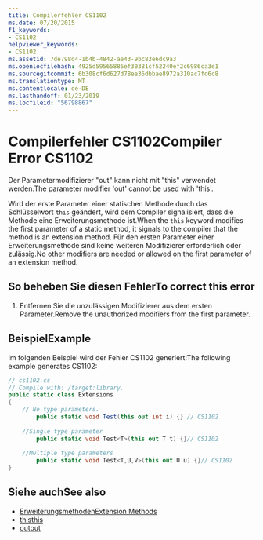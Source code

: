 ```yaml
---
title: Compilerfehler CS1102
ms.date: 07/20/2015
f1_keywords:
- CS1102
helpviewer_keywords:
- CS1102
ms.assetid: 7de798d4-1b4b-4842-ae43-9bc83e6dc9a3
ms.openlocfilehash: 4925d59565886ef30381cf52240ef2c6986ca3e1
ms.sourcegitcommit: 6b308cf6d627d78ee36dbbae8972a310ac7fd6c8
ms.translationtype: MT
ms.contentlocale: de-DE
ms.lasthandoff: 01/23/2019
ms.locfileid: "56798867"
---
```

# <a name="compiler-error-cs1102"></a><span data-ttu-id="08072-102">Compilerfehler CS1102</span><span class="sxs-lookup"><span data-stu-id="08072-102">Compiler Error CS1102</span></span>
<span data-ttu-id="08072-103">Der Parametermodifizierer "out" kann nicht mit "this" verwendet werden.</span><span class="sxs-lookup"><span data-stu-id="08072-103">The parameter modifier 'out' cannot be used with 'this'.</span></span>  
  
 <span data-ttu-id="08072-104">Wird der erste Parameter einer statischen Methode durch das Schlüsselwort `this` geändert, wird dem Compiler signalisiert, dass die Methode eine Erweiterungsmethode ist.</span><span class="sxs-lookup"><span data-stu-id="08072-104">When the `this` keyword modifies the first parameter of a static method, it signals to the compiler that the method is an extension method.</span></span> <span data-ttu-id="08072-105">Für den ersten Parameter einer Erweiterungsmethode sind keine weiteren Modifizierer erforderlich oder zulässig.</span><span class="sxs-lookup"><span data-stu-id="08072-105">No other modifiers are needed or allowed on the first parameter of an extension method.</span></span>  
  
## <a name="to-correct-this-error"></a><span data-ttu-id="08072-106">So beheben Sie diesen Fehler</span><span class="sxs-lookup"><span data-stu-id="08072-106">To correct this error</span></span>  
  
1.  <span data-ttu-id="08072-107">Entfernen Sie die unzulässigen Modifizierer aus dem ersten Parameter.</span><span class="sxs-lookup"><span data-stu-id="08072-107">Remove the unauthorized modifiers from the first parameter.</span></span>  
  
## <a name="example"></a><span data-ttu-id="08072-108">Beispiel</span><span class="sxs-lookup"><span data-stu-id="08072-108">Example</span></span>  
 <span data-ttu-id="08072-109">Im folgenden Beispiel wird der Fehler CS1102 generiert:</span><span class="sxs-lookup"><span data-stu-id="08072-109">The following example generates CS1102:</span></span>  
  
```csharp  
// cs1102.cs  
// Compile with: /target:library.  
public static class Extensions  
{  
    // No type parameters.  
        public static void Test(this out int i) {} // CS1102  
  
    //Single type parameter  
        public static void Test<T>(this out T t) {}// CS1102  
  
    //Multiple type parameters  
        public static void Test<T,U,V>(this out U u) {}// CS1102  
}  
```  
  
## <a name="see-also"></a><span data-ttu-id="08072-110">Siehe auch</span><span class="sxs-lookup"><span data-stu-id="08072-110">See also</span></span>

- [<span data-ttu-id="08072-111">Erweiterungsmethoden</span><span class="sxs-lookup"><span data-stu-id="08072-111">Extension Methods</span></span>](../../csharp/programming-guide/classes-and-structs/extension-methods.md)
- [<span data-ttu-id="08072-112">this</span><span class="sxs-lookup"><span data-stu-id="08072-112">this</span></span>](../../csharp/language-reference/keywords/this.md)
- [<span data-ttu-id="08072-113">out</span><span class="sxs-lookup"><span data-stu-id="08072-113">out</span></span>](../../csharp/language-reference/keywords/out.md)
